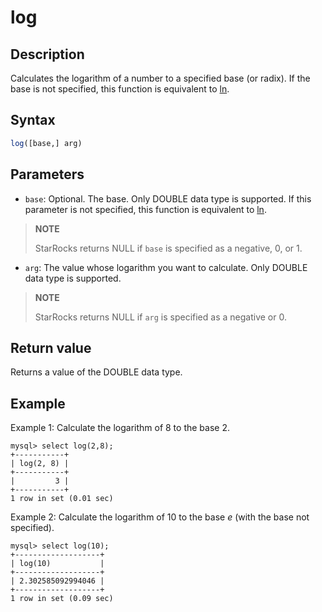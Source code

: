 ---
---

# log

## Description

Calculates the logarithm of a number to a specified base (or radix). If the base is not specified, this function is equivalent to [ln](../math-functions/ln.md).

## Syntax

```SQL
log([base,] arg)
```

## Parameters

- `base`: Optional. The base. Only DOUBLE data type is supported. If this parameter is not specified, this function is equivalent to [ln](../math-functions/ln.md).

> **NOTE**
>
> StarRocks returns NULL if `base` is specified as a negative, 0, or 1.

- `arg`: The value whose logarithm you want to calculate. Only DOUBLE data type is supported.

> **NOTE**
>
> StarRocks returns NULL if `arg` is specified as a negative or 0.

## Return value

Returns a value of the DOUBLE data type.

## Example

Example 1: Calculate the logarithm of 8 to the base 2.

```Plain
mysql> select log(2,8);
+-----------+
| log(2, 8) |
+-----------+
|         3 |
+-----------+
1 row in set (0.01 sec)
```

Example 2: Calculate the logarithm of 10 to the base *e* (with the base not specified).

```Plain
mysql> select log(10);
+-------------------+
| log(10)           |
+-------------------+
| 2.302585092994046 |
+-------------------+
1 row in set (0.09 sec)
```
